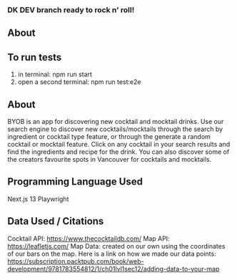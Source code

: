 ### DK DEV branch ready to rock n' roll!
## About

## To run tests
1. in terminal: npm run start
2. open a second terminal: npm run test:e2e
## About

BYOB is an app for discovering new cocktail and mocktail drinks. Use our search engine to discover new cocktails/mocktails through the search by ingredient or cocktail type feature, or through the generate a random cocktail or mocktail feature. Click on any cocktail in your search results and find the ingredients and recipe for the drink. You can also discover some of the creators favourite spots in Vancouver for cocktails and mocktails.

## Programming Language Used

Next.js 13
Playwright

## Data Used / Citations

Cocktail API: https://www.thecocktaildb.com/
Map API: https://leafletjs.com/
Map Data: created on our own using the coordinates of our bars on the map. 
Here is a link on how we made our data points:
https://subscription.packtpub.com/book/web-development/9781783554812/1/ch01lvl1sec12/adding-data-to-your-map
